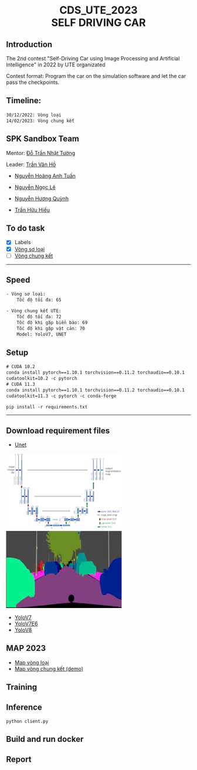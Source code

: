 <h1><center> CDS_UTE_2023 <br> SELF DRIVING CAR</center></h1>

## Introduction
The 2nd contest "Self-Driving Car using Image Processing and Artificial Intelligence" in 2022 by UTE organizated

Contest format: Program the car on the simulation software and let the car pass the checkpoints.

## Timeline: 

    30/12/2022: Vòng loại
    14/02/2023: Vòng chung kết

## SPK Sandbox Team
Mentor: [Đỗ Trần Nhật Tường](https://github.com/dotrannhattuong)

Leader: [Trần Văn Hồ ](https://github.com/tranvanhospk)

- [Nguyễn Hoàng Anh Tuấn](https://github.com/aTunass) 

- [Nguyễn Ngọc Lê](https://github.com/lenguyen45911)

- [Nguyễn Hương Quỳnh](https://github.com/nguyenhuongquynh2607)

- [Trần Hữu Hiếu](https://github.com/HieuTran2019)
 

## To do task 
- [x] Labels 
- [x] [Vòng sơ loại](https://github.com/dotrannhattuong/CDS_UTE_2023/blob/main/client_vong_loai.py)
- [ ] [Vòng chung kết](https://github.com/dotrannhattuong/CDS_UTE_2023/blob/main/UTE_client_chungket.py)
---
## Speed
```
- Vòng sơ loại:
    Tốc độ tối đa: 65

```
```
- Vòng chung kết UTE:
    Tốc độ tối đa: 72
    Tốc độ khi gặp biển báo: 69
    Tốc độ khi gặp vật cản: 70
    Model: YoloV7, UNET
```
## Setup
```
# CUDA 10.2
conda install pytorch==1.10.1 torchvision==0.11.2 torchaudio==0.10.1 cudatoolkit=10.2 -c pytorch
# CUDA 11.3
conda install pytorch==1.10.1 torchvision==0.11.2 torchaudio==0.10.1 cudatoolkit=11.3 -c pytorch -c conda-forge
```
```
pip install -r requirements.txt
```

---
## Download requirement files
- [Unet](https://drive.google.com/file/d/1G91QEeZAHvvWGLhc3EIihxguBDojcn3d/view?usp=sharing)

<img src="notebook/images/model.png"><img src="notebook/images/out.png">

- [YoloV7](https://drive.google.com/file/d/1o1CSS_BuofBFidCzMbMRg5CLdZ7Hwdmh/view?usp=sharing)
- [YoloV7E6]()
- [YoloV8](https://drive.google.com/file/d/1K9DMjMO-n7P60l2gSdoe9Ecvxxs8zhzT/view?usp=sharing)

## MAP 2023
- [Map vòng loại](https://drive.google.com/drive/folders/1Ml0AbdFrBeP5l68zCzwIkUqS3WqkgGl7?usp=sharing)
- [Map vòng chung kết (demo)](https://drive.google.com/drive/folders/1ZcfpKk4Pw33Z3NCO2BVZk4efuu-Phrbd?usp=sharing)
## Training


## Inference
```
python client.py
```

## Build and run docker


## Report
